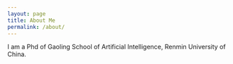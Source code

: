 ```yaml
---
layout: page
title: About Me
permalink: /about/
---
```

I am a Phd of Gaoling School of Artificial Intelligence, Renmin University of China.
<br>
<br>


